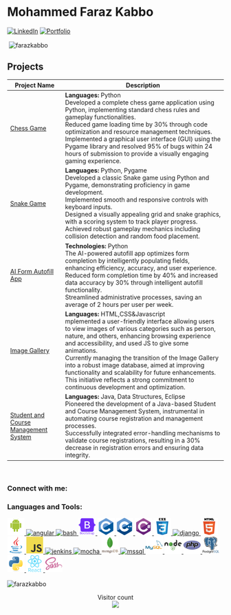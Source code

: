 # Mohammed Faraz Kabbo

[![LinkedIn](https://img.shields.io/badge/-LinkedIn-0072b1?style=for-the-badge&logo=linkedin&logoColor=white)]([https://linkedin.com/in/snehaow/](https://www.linkedin.com/in/mohammed-faraz-kabbo/))
[![Portfolio](https://img.shields.io/badge/-Portfolio-0072b1?style=for-the-badge&logo=portfolio&logoColor=white)](https://farazkabbo.github.io/Portfolio/)



</p>
<p>&nbsp;<img align="center" src="https://github-readme-stats.vercel.app/api?username=farazkabbo&show_icons=true&locale=en&theme=dark" alt="farazkabbo" /></p>




## Projects
| Project Name | Description |
| ------------ | ----------- |
| [Chess Game](https://github.com/farazkabbo/Chess-Game) | **Languages:** Python<br>Developed a complete chess game application using Python, implementing standard chess rules and gameplay functionalities.<br>Reduced game loading time by 30% through code optimization and resource management techniques.<br>Implemented a graphical user interface (GUI) using the Pygame library and resolved 95% of bugs within 24 hours of submission to provide a visually engaging gaming experience. |
| [Snake Game](https://github.com/farazkabbo/Snake-Game) |  **Languages:** Python, Pygame<br>Developed a classic Snake game using Python and Pygame, demonstrating proficiency in game development.<br>Implemented smooth and responsive controls with keyboard inputs.<br>Designed a visually appealing grid and snake graphics, with a scoring system to track player progress.<br>Achieved robust gameplay mechanics including collision detection and random food placement.<br>|
| [AI Form Autofill App](https://docs.google.com/presentation/d/1a8LEFhxny9qdMVio7f8PluFQK1Y4SDimWOEMAx21ZZA/edit?usp=sharing) | **Technologies:** Python<br>The AI-powered autofill app optimizes form completion by intelligently populating fields, enhancing efficiency, accuracy, and user experience.<br>Reduced form completion time by 40% and increased data accuracy by 30% through intelligent autofill functionality.<br>Streamlined administrative processes, saving an average of 2 hours per user per week. |
| [Image Gallery](https://github.com/farazkabbo/Image-Gallery) | **Languages:** HTML,CSS&Javascript<br>mplemented a user-friendly interface allowing users to view images of various categories such as person, nature, and others, enhancing browsing experience and accessibility, and used JS to give some animations.<br>Currently managing the transition of the Image Gallery into a robust image database, aimed at improving functionality and scalability for future enhancements. This initiative reflects a strong commitment to continuous development and optimization. |
| [Student and Course Management System](https://github.com/farazkabbo/Student-and-course-management-system) | **Languages:** Java, Data Structures, Eclipse<br>Pioneered the development of a Java-based Student and Course Management System, instrumental in automating course registration and management processes.<br>Successfully integrated error-handling mechanisms to validate course registrations, resulting in a 30% decrease in registration errors and ensuring data integrity. |



<p align="left"> <a href="https://twitter.com/" target="blank"><img src="https://img.shields.io/twitter/follow/?logo=twitter&style=for-the-badge" alt="" /></a> </p>

<h3 align="left">Connect with me:</h3>
<p align="left">
</p>

<h3 align="left">Languages and Tools:</h3>
<p align="left"> <a href="https://developer.android.com" target="_blank" rel="noreferrer"> <img src="https://raw.githubusercontent.com/devicons/devicon/master/icons/android/android-original-wordmark.svg" alt="android" width="40" height="40"/> </a> <a href="https://angular.io" target="_blank" rel="noreferrer"> <img src="https://angular.io/assets/images/logos/angular/angular.svg" alt="angular" width="40" height="40"/> </a> <a href="https://www.gnu.org/software/bash/" target="_blank" rel="noreferrer"> <img src="https://www.vectorlogo.zone/logos/gnu_bash/gnu_bash-icon.svg" alt="bash" width="40" height="40"/> </a> <a href="https://getbootstrap.com" target="_blank" rel="noreferrer"> <img src="https://raw.githubusercontent.com/devicons/devicon/master/icons/bootstrap/bootstrap-plain-wordmark.svg" alt="bootstrap" width="40" height="40"/> </a> <a href="https://www.cprogramming.com/" target="_blank" rel="noreferrer"> <img src="https://raw.githubusercontent.com/devicons/devicon/master/icons/c/c-original.svg" alt="c" width="40" height="40"/> </a> <a href="https://www.w3schools.com/cpp/" target="_blank" rel="noreferrer"> <img src="https://raw.githubusercontent.com/devicons/devicon/master/icons/cplusplus/cplusplus-original.svg" alt="cplusplus" width="40" height="40"/> </a> <a href="https://www.w3schools.com/cs/" target="_blank" rel="noreferrer"> <img src="https://raw.githubusercontent.com/devicons/devicon/master/icons/csharp/csharp-original.svg" alt="csharp" width="40" height="40"/> </a> <a href="https://www.w3schools.com/css/" target="_blank" rel="noreferrer"> <img src="https://raw.githubusercontent.com/devicons/devicon/master/icons/css3/css3-original-wordmark.svg" alt="css3" width="40" height="40"/> </a> <a href="https://www.djangoproject.com/" target="_blank" rel="noreferrer"> <img src="https://cdn.worldvectorlogo.com/logos/django.svg" alt="django" width="40" height="40"/> </a> <a href="https://www.w3.org/html/" target="_blank" rel="noreferrer"> <img src="https://raw.githubusercontent.com/devicons/devicon/master/icons/html5/html5-original-wordmark.svg" alt="html5" width="40" height="40"/> </a> <a href="https://www.java.com" target="_blank" rel="noreferrer"> <img src="https://raw.githubusercontent.com/devicons/devicon/master/icons/java/java-original.svg" alt="java" width="40" height="40"/> </a> <a href="https://developer.mozilla.org/en-US/docs/Web/JavaScript" target="_blank" rel="noreferrer"> <img src="https://raw.githubusercontent.com/devicons/devicon/master/icons/javascript/javascript-original.svg" alt="javascript" width="40" height="40"/> </a> <a href="https://www.jenkins.io" target="_blank" rel="noreferrer"> <img src="https://www.vectorlogo.zone/logos/jenkins/jenkins-icon.svg" alt="jenkins" width="40" height="40"/> </a> <a href="https://mochajs.org" target="_blank" rel="noreferrer"> <img src="https://www.vectorlogo.zone/logos/mochajs/mochajs-icon.svg" alt="mocha" width="40" height="40"/> </a> <a href="https://www.mongodb.com/" target="_blank" rel="noreferrer"> <img src="https://raw.githubusercontent.com/devicons/devicon/master/icons/mongodb/mongodb-original-wordmark.svg" alt="mongodb" width="40" height="40"/> </a> <a href="https://www.microsoft.com/en-us/sql-server" target="_blank" rel="noreferrer"> <img src="https://www.svgrepo.com/show/303229/microsoft-sql-server-logo.svg" alt="mssql" width="40" height="40"/> </a> <a href="https://www.mysql.com/" target="_blank" rel="noreferrer"> <img src="https://raw.githubusercontent.com/devicons/devicon/master/icons/mysql/mysql-original-wordmark.svg" alt="mysql" width="40" height="40"/> </a> <a href="https://nodejs.org" target="_blank" rel="noreferrer"> <img src="https://raw.githubusercontent.com/devicons/devicon/master/icons/nodejs/nodejs-original-wordmark.svg" alt="nodejs" width="40" height="40"/> </a> <a href="https://www.php.net" target="_blank" rel="noreferrer"> <img src="https://raw.githubusercontent.com/devicons/devicon/master/icons/php/php-original.svg" alt="php" width="40" height="40"/> </a> <a href="https://www.postgresql.org" target="_blank" rel="noreferrer"> <img src="https://raw.githubusercontent.com/devicons/devicon/master/icons/postgresql/postgresql-original-wordmark.svg" alt="postgresql" width="40" height="40"/> </a> <a href="https://www.python.org" target="_blank" rel="noreferrer"> <img src="https://raw.githubusercontent.com/devicons/devicon/master/icons/python/python-original.svg" alt="python" width="40" height="40"/> </a> <a href="https://reactjs.org/" target="_blank" rel="noreferrer"> <img src="https://raw.githubusercontent.com/devicons/devicon/master/icons/react/react-original-wordmark.svg" alt="react" width="40" height="40"/> </a> <a href="https://sass-lang.com" target="_blank" rel="noreferrer"> <img src="https://raw.githubusercontent.com/devicons/devicon/master/icons/sass/sass-original.svg" alt="sass" width="40" height="40"/> </a> </p>


<p><img align="center" src="https://github-readme-streak-stats.herokuapp.com/?user=farazkabbo&theme=dark" alt="farazkabbo" /></p>

<p align="center"> 
  Visitor count<br>
  <img src="https://profile-counter.glitch.me/shoumik011/count.svg" />
</p>

<!--
**farazkabbo/farazkabbo** is a ✨ _special_ ✨ repository because its `README.md` (this file) appears on your GitHub profile.

Here are some ideas to get you started:

- 🔭 I’m currently working on ...
- 🌱 I’m currently learning ...
- 👯 I’m looking to collaborate on ...
- 🤔 I’m looking for help with ...
- 💬 Ask me about ...
- 📫 How to reach me: ...
- 😄 Pronouns: ...
- ⚡ Fun fact: ...
-->
